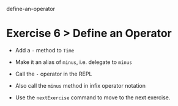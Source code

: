 define-an-operator

# Exercise 6 > Define an Operator

- Add a `-` method to `Time`

- Make it an alias of `minus`, i.e. delegate to `minus`

- Call the `-` operator in the REPL

- Also call the `minus` method in infix operator notation

- Use the `nextExercise` command to move to the next exercise.